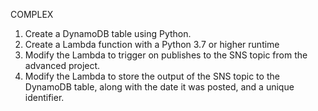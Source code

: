 COMPLEX
1) Create a DynamoDB table using Python.
2) Create a Lambda function with a Python 3.7 or higher runtime 
3) Modify the Lambda to trigger on publishes to the SNS topic from the advanced project.
4) Modify the Lambda to store the output of the SNS topic to the DynamoDB table, along with the date it was posted, and a unique identifier.
